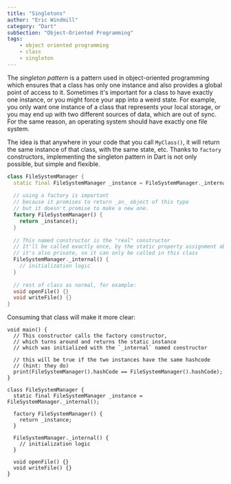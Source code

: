 ```yaml
---
title: "Singletons"
author: "Eric Windmill"
category: "Dart"
subSection: "Object-Oriented Programming"
tags:
    - object oriented programming
    - class
    - singleton
---
```


The _singleton pattern_ is a pattern used in object-oriented programming which ensures that a class has only one instance and also provides a global point of access to it. Sometimes it's important for a class to have exactly one instance, or you might force your app into a weird state. For example, you only want one instance of a class that represents your local storage, or you may end up with two different sources of data, which are out of sync. For the same reason, an operating system should have exactly one file system.

The idea is that anywhere in your code that you call `MyClass()`, it will return the same instance of that class, with the same state, etc. Thanks to `factory` constructors, implementing the singleton pattern in Dart is not only possible, but simple and flexible. 

```dart
class FileSystemManager {
  static final FileSystemManager _instance = FileSystemManager._internal();
 
  // using a factory is important
  // because it promises to return _an_ object of this type
  // but it doesn't promise to make a new one.
  factory FileSystemManager() {
    return _instance();
  }
  
  // This named constructor is the "real" constructor
  // It'll be called exactly once, by the static property assignment above
  // it's also private, so it can only be called in this class
  FileSystemManager._internal() {
    // initialization logic 
  }
  
  // rest of class as normal, for example:
  void openFile() {}
  void writeFile() {}
}
``` 

Consuming that class will make it more clear:

```run-dartpad:theme-light:run-false:split-60
void main() {
  // This constructor calls the factory constructor,
  // which turns around and returns the static instance
  // which was initialized with the `_internal` named constructor

  // this will be true if the two instances have the same hashcode
  // (hint: they do)
  print(FileSystemManager().hashCode == FileSystemManager().hashCode);
} 

class FileSystemManager {
  static final FileSystemManager _instance = FileSystemManager._internal();

  factory FileSystemManager() {
    return _instance;
  }
  
  FileSystemManager._internal() {
    // initialization logic 
  }
  
  void openFile() {}
  void writeFile() {}
}
```